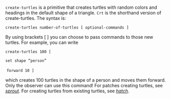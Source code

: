 `create-turtles` is a primitive that creates turtles with random colors and headings in the default shape of a triangle. `Crt` is the shorthand version of create-turtles. The syntax is:



 ```create-turtles number-of-turtles [ optional-commands ]```



By using brackets [   ] you can choose to pass commands to those new turtles. For example, you can write



```create-turtles 100 [ ```

  ```set shape “person” ```		

​          ```forward 10 ] ```



which creates 100 turtles in the shape of a person and moves them forward. Only the observer can use this command!  For patches creating turtles, see [*sprout*](http://ccl.northwestern.edu/netlogo/docs/dictionary.html#sprout). For creating turtles from existing turtles, see [*hatch*](http://ccl.northwestern.edu/netlogo/docs/dictionary.html#hatch). 

